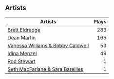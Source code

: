## Artists
Artists | Plays 
----- | -----: 
[Brett Eldredge](/artists/brett-eldredge-412447) | 283
[Dean Martin](/artists/dean-martin-6555) | 165
[Vanessa Williams & Bobby Caldwell](/artists/vanessa-williams-bobby-caldwell-115154) | 53
[Idina Menzel](/artists/idina-menzel-42581) | 49
[Rod Stewart](/artists/rod-stewart-2202) | 1
[Seth MacFarlane & Sara Bareilles](/artists/seth-macfarlane-sara-bareilles-32266370) | 1

